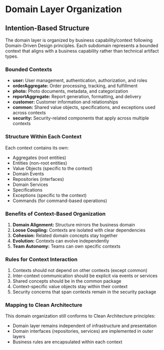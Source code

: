 # Domain Layer Organization

## Intention-Based Structure

The domain layer is organized by business capability/context following Domain-Driven Design principles. Each subdomain
represents a bounded context that aligns with a business capability rather than technical artifact types.

### Bounded Contexts

- **user:** User management, authentication, authorization, and roles
- **orderAggregate:** Order processing, tracking, and fulfillment
- **photo:** Photo documents, metadata, and categorization
- **reportAggregate:** Report generation, formatting, and delivery
- **customer:** Customer information and relationships
- **common:** Shared value objects, specifications, and exceptions used across contexts
- **security:** Security-related components that apply across multiple contexts

### Structure Within Each Context

Each context contains its own:

- Aggregates (root entities)
- Entities (non-root entities)
- Value Objects (specific to the context)
- Domain Events
- Repositories (interfaces)
- Domain Services
- Specifications
- Exceptions (specific to the context)
- Commands (for command-based operations)

### Benefits of Context-Based Organization

1. **Domain Alignment:** Structure mirrors the business domain
2. **Loose Coupling:** Contexts are isolated with clear dependencies
3. **Cohesion:** Related domain concepts stay together
4. **Evolution:** Contexts can evolve independently
5. **Team Autonomy:** Teams can own specific contexts

### Rules for Context Interaction

1. Contexts should not depend on other contexts (except common)
2. Inter-context communication should be explicit via events or services
3. Shared concepts should be in the common package
4. Context-specific value objects stay within their context
5. Security concerns that span contexts remain in the security package

### Mapping to Clean Architecture

This domain organization still conforms to Clean Architecture principles:

- Domain layer remains independent of infrastructure and presentation
- Domain interfaces (repositories, services) are implemented in outer layers
- Business rules are encapsulated within each context
